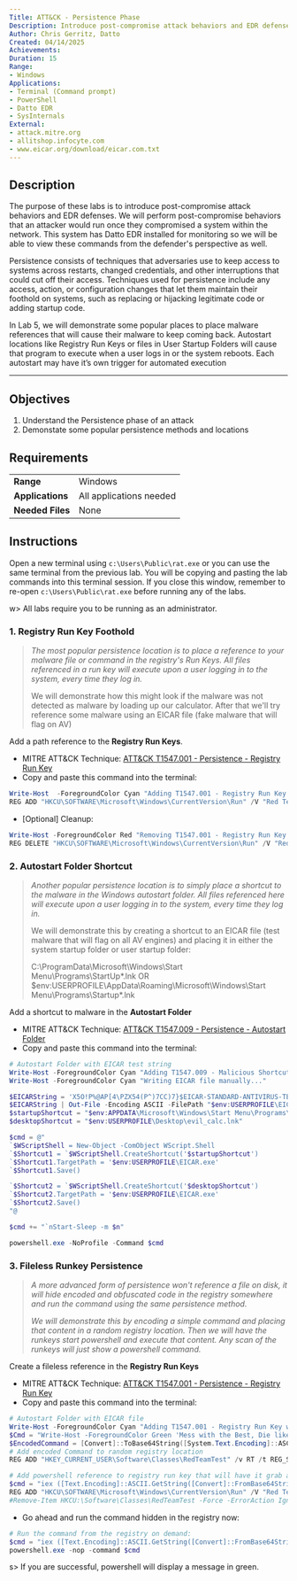 ```yaml
---
Title: ATT&CK - Persistence Phase
Description: Introduce post-compromise attack behaviors and EDR defenses
Author: Chris Gerritz, Datto
Created: 04/14/2025
Achievements:
Duration: 15
Range:
- Windows
Applications:
- Terminal (Command prompt)
- PowerShell
- Datto EDR
- SysInternals
External:
- attack.mitre.org
- allitshop.infocyte.com
- www.eicar.org/download/eicar.com.txt
---
```


## Description

The purpose of these labs is to introduce post-compromise attack behaviors and EDR defenses. We will perform post-compromise behaviors that an attacker would run once they compromised a system within the network.  This system has Datto EDR installed for monitoring so we will be able to view these commands from the defender's perspective as well.

Persistence consists of techniques that adversaries use to keep access to systems across restarts, changed credentials, and other interruptions that could cut off their access. Techniques used for persistence include any access, action, or configuration changes that let them maintain their foothold on systems, such as replacing or hijacking legitimate code or adding startup code.

In Lab 5, we will demonstrate some popular places to place malware references that will cause their malware to keep coming back. Autostart locations like Registry Run Keys or files in User Startup Folders will cause that program to execute when a user logs in or the system reboots. Each autostart may have it’s own trigger for automated execution

---

## Objectives
<!--
- List all objectives for this lab
- Need at least three objectives
- Use blooms taxonomy verbs: KNOWLEDGE,UNDERSTAND, APPLY, ANALYZE, EVALUATE, CREATE
- https://www.teachthought.com/critical-thinking/blooms-taxonomy-verbs-2/
-->
1. Understand the Persistence phase of an attack
2. Demonstate some popular persistence methods and locations
   

## Requirements

|                  |                             |
|------------------|-----------------------------|
| **Range**        | Windows |
| **Applications** | All applications needed     |
| **Needed Files** | None |


## Instructions

Open a new terminal using `c:\Users\Public\rat.exe` or you can use the same terminal from the previous lab. You will be copying and pasting the lab commands into this terminal session.  If you close this window, remember to re-open `c:\Users\Public\rat.exe` before running any of the labs.

w> All labs require you to be running as an administrator. 


### 1. Registry Run Key Foothold
> *The most popular persistence location is to place a reference to your malware file or command in the registry's Run Keys. All files referenced in a run key will execute upon a user logging in to the system, every time they log in.*
>
> We will demonstrate how this might look if the malware was not detected as malware by loading up our calculator. After that we'll try reference some malware using an EICAR file (fake malware that will flag on AV)

Add a path reference to the **Registry Run Keys**. 
- MITRE ATT&CK Technique: [ATT&CK T1547.001 - Persistence - Registry Run Key](https://attack.mitre.org/techniques/T1547/001)
- Copy and paste this command into the terminal:
```PowerShell
Write-Host  -ForegroundColor Cyan "Adding T1547.001 - Registry Run Key Foothold w/ simulated undetectable malware (calc)"
REG ADD "HKCU\SOFTWARE\Microsoft\Windows\CurrentVersion\Run" /V "Red Team" /t REG_SZ /F /D "C:\Windows\System32\calc.exe -i $n"
```
- [Optional] Cleanup:
```PowerShell
Write-Host -ForegroundColor Red "Removing T1547.001 - Registry Run Key foothold"
REG DELETE "HKCU\SOFTWARE\Microsoft\Windows\CurrentVersion\Run" /V "Red Team" /F
```

### 2. Autostart Folder Shortcut
> *Another popular persistence location is to simply place a shortcut to the malware in the Windows autostart folder. All files referenced here will execute upon a user logging in to the system, every time they log in.*
>
> We will demonstrate this by creating a shortcut to an EICAR file (test malware that will flag on all AV engines) and placing it in either the system startup folder or user startup folder:
>
> C:\ProgramData\Microsoft\Windows\Start Menu\Programs\StartUp\*.lnk
> OR
> $env:USERPROFILE\AppData\Roaming\Microsoft\Windows\Start Menu\Programs\Startup\*.lnk


Add a shortcut to malware in the **Autostart Folder**
- MITRE ATT&CK Technique: [ATT&CK T1547.009 - Persistence - Autostart Folder](https://attack.mitre.org/techniques/T1547/009)
- Copy and paste this command into the terminal:
```PowerShell
# Autostart Folder with EICAR test string
Write-Host -ForegroundColor Cyan "Adding T1547.009 - Malicious Shortcut Link Persistence with detectable malware (EICAR File)"
Write-Host -ForegroundColor Cyan "Writing EICAR file manually..."

$EICARString = 'X5O!P%@AP[4\PZX54(P^)7CC)7}$EICAR-STANDARD-ANTIVIRUS-TEST-FILE!$H+H*'
$EICARString | Out-File -Encoding ASCII -FilePath "$env:USERPROFILE\EICAR.exe" -Force
$startupShortcut = "$env:APPDATA\Microsoft\Windows\Start Menu\Programs\Startup\evil_calc.lnk"
$desktopShortcut = "$env:USERPROFILE\Desktop\evil_calc.lnk"

$cmd = @"
`$WScriptShell = New-Object -ComObject WScript.Shell
`$Shortcut1 = `$WScriptShell.CreateShortcut('$startupShortcut')
`$Shortcut1.TargetPath = '$env:USERPROFILE\EICAR.exe'
`$Shortcut1.Save()

`$Shortcut2 = `$WScriptShell.CreateShortcut('$desktopShortcut')
`$Shortcut2.TargetPath = '$env:USERPROFILE\EICAR.exe'
`$Shortcut2.Save()
"@

$cmd += "`nStart-Sleep -m $n"

powershell.exe -NoProfile -Command $cmd
```


### 3. Fileless Runkey Persistence
> *A more advanced form of persistence won't reference a file on disk, it will hide encoded and obfuscated code in the registry somewhere and run the command using the same persistence method.*
>
> *We will demonstrate this by encoding a simple command and placing that content in a random registry location. Then we will have the runkeys start powershell and execute that content. Any scan of the runkeys will just show a powershell command.*


Create a fileless reference in the **Registry Run Keys**
- MITRE ATT&CK Technique: [ATT&CK T1547.001 - Persistence - Registry Run Key](https://attack.mitre.org/techniques/T1547/001)
- Copy and paste this command into the terminal:
```PowerShell
# Autostart Folder with EICAR file
Write-Host -ForegroundColor Cyan "Adding T1547.001 - Registry Run Key w/ Fileless Powershell Command"
$Cmd = "Write-Host -ForegroundColor Green 'Mess with the Best, Die like the rest!'; Start-Sleep -m $n"
$EncodedCommand = [Convert]::ToBase64String([System.Text.Encoding]::ASCII.GetBytes($Cmd))
# Add encoded Command to random registry location
REG ADD "HKEY_CURRENT_USER\Software\Classes\RedTeamTest" /v RT /t REG_SZ /d $EncodedCommand /f

# Add powershell reference to registry run key that will have it grab and execute the encoded command hidden in the registry
$cmd = "iex ([Text.Encoding]::ASCII.GetString([Convert]::FromBase64String((gp `"HKCU:\Software\Classes\RedTeamTest`").RT))); Start-Sleep -m $n"
REG ADD "HKCU\SOFTWARE\Microsoft\Windows\CurrentVersion\Run" /V "Red Team Fileless" /t REG_SZ /F /D "powershell.exe -nop -command '$cmd'"
#Remove-Item HKCU:\Software\Classes\RedTeamTest -Force -ErrorAction Ignore
```

- Go ahead and run the command hidden in the registry now:
```Powershell
# Run the command from the registry on demand:
$cmd = "iex ([Text.Encoding]::ASCII.GetString([Convert]::FromBase64String((gp `"HKCU:\Software\Classes\RedTeamTest`").RT))); Start-Sleep -m $n"
powershell.exe -nop -command $cmd
```
s> If you are successful, powershell will display a message in green.
